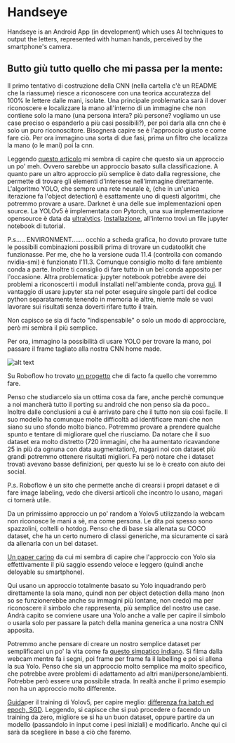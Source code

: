# Handseye
Handseye is an Android App (in development) which uses AI techniques to output the letters, represented with human hands, perceived by the smartphone's camera.

## Butto giù tutto quello che mi passa per la mente:
Il primo tentativo di costruzione della CNN (nella cartella c'è un README che la riassume) riesce a riconoscere con una teorica accuratezza del 100% le lettere dalle mani, isolate. Una principale problematica sarà il dover riconoscere e localizzare la mano all'interno di un immagine che non contiene solo la mano (una persona intera? più persone? vogliamo un use case preciso o espanderlo a più casi possibili?), per poi darla alla cnn che è solo un puro riconoscitore. 
Bisognerà capire se è l'approccio giusto e come fare ciò.
Per ora immagino una sorta di due fasi, prima un filtro che localizza la mano (o le mani) poi la cnn.

Leggendo [questo articolo]( https://appsilon.com/object-detection-yolo-algorithm/#:~:text=YOLO%20%E2%80%9CYou%20Only%20Look%20Once,by%20Joseph%20Redmon%20et%20al ) mi sembra di capire che questo sia un approccio un po' meh. Ovvero sarebbe un approccio basato sulla classificazione.
A quanto pare un altro approccio più semplice è dato dalla regressione, che permette di trovare gli elementi d'interesse nell'immagine direttamente. L'algoritmo YOLO, che sempre una rete neurale è, (che in un'unica iterazione fa l'object detection) è esattamente uno di questi algoritmi, che potremmo provare a usare. Darknet è una delle sue implementazioni open source.
La YOLOv5 è implementata con Pytorch, una sua implementazione opensource è data da [ultralytics]( https://docs.ultralytics.com/).
[Installazione](https://pytorch.org/hub/ultralytics_yolov5/), all'interno trovi un file jupyter notebook di tutorial.

P.s.....  ENVIRONMENT....... occhio a scheda grafica, ho dovuto provare tutte le possibili combinazioni possibili prima di trovare un cudatoolkit che funzionasse. Per me, che ho la versione cuda 11.4 (controlla con comando nvidia-smi) è funzionato l'11.3. Comunque consiglio molto di fare ambiente conda a parte. Inoltre ti consiglio di fare tutto in un bel conda apposito per l'occasione. Altra problematica: jupyter notebook potrebbe avere dei problemi a riconoscerti i moduli installati nell'ambiente conda, prova [qui](https://stackoverflow.com/questions/39604271/conda-environments-not-showing-up-in-jupyter-notebook). Il vantaggio di usare jupyter sta nel poter eseguire singole parti del codice python separatamente tenendo in memoria le altre, niente male se vuoi lavorare sui risultati senza doverti rifare tutto il train.

Non capisco se sia di facto "indispensabile" o solo un modo di approcciare, però mi sembra il più semplice.

Per ora, immagino la possibilità di usare YOLO per trovare la mano, poi passare il frame tagliato alla nostra CNN home made.

![alt text](https://miro.medium.com/max/696/1*_qslg8EKUDPhin0nVum_ug.png)


Su Roboflow ho trovato [un progetto]( https://github.com/insigh1/Interactive_ABCs_with_American_Sign_Language_using_Yolov5) che di facto fa quello che vorremmo fare. 

Penso che studiarcelo sia un ottima cosa da fare, anche perchè comunque a noi mancherà tutto il porting su android che non penso sia da poco.. Inoltre dalle conclusioni a cui è arrivato pare che il tutto non sia così facile. Il suo modello ha comunque molte difficoltà ad identificare mani che non siano su uno sfondo molto bianco. Potremmo provare a prendere qualche spunto e tentare di migliorare quel che riusciamo.
Da notare che il suo dataset era molto distretto (720 immagini, che ha aumentato ricavandone 25 in più da ognuna con data augmentation), magari noi con dataset più grandi potremmo ottenere risultati migliori. Fa però notare che i dataset trovati avevano basse definizioni, per questo lui se lo è creato con aiuto dei social.

P.s. Roboflow è un sito che permette anche di crearsi i propri dataset e di fare image labeling, vedo che diversi articoli che incontro lo usano, magari ci tornerà utile.

Da un primissimo approccio un po' random a Yolov5 utilizzando la webcam non riconosce le mani a sè, ma come persona. Le dita poi spesso sono spazzolini, coltelli o hotdog. Penso che di base sia allenata su COCO dataset, che ha un certo numero di classi generiche, ma sicuramente ci sarà da allenarla con un bel dataset.

[Un paper carino](https://www.researchgate.net/profile/Eleas-Ahmed/publication/353489194_Using_YOLOv5_Algorithm_to_Detect_and_Recognize_American_Sign_Language/links/61c066c5fd2cbd7200b26ebb/Using-YOLOv5-Algorithm-to-Detect-and-Recognize-American-Sign-Language.pdf) da cui mi sembra di capire che l'approccio con Yolo sia effettivamente il più saggio essendo veloce e leggero (quindi anche deloyable su smartphone).

Qui usano un approccio totalmente basato su Yolo inquadrando però direttamente la sola mano, quindi non per object detection della mano (non so se funzionerebbe anche su immagini più lontane, non credo) ma per riconoscere il simbolo che rappresenta, più semplice del nostro use case. Andrà capito se conviene usare una Yolo anche a valle per capire il simbolo o usarla solo per passare la patch della manina generica a una nostra CNN apposita.

Potremmo anche pensare di creare un nostro semplice dataset per semplificarci un po' la vita come fa [questo simpatico indiano]( https://www.youtube.com/watch?v=1amn2nlYdSs). Si filma dalla webcam mentre fa i segni, poi frame per frame fa il labelling e poi si allena la sua Yolo. Penso che sia un approccio molto semplice ma molto specifico, che potrebbe avere problemi di adattamento ad altri mani/persone/ambienti. Potrebbe però essere una possibile strada. 
In realtà anche il primo esempio non ha un approccio molto differente.

[Guida](https://towardsdatascience.com/the-practical-guide-for-object-detection-with-yolov5-algorithm-74c04aac4843)per il training di Yolov5, per capire meglio: [differenza fra batch ed epoch, SGD](https://machinelearningmastery.com/difference-between-a-batch-and-an-epoch/). Leggendo, si capisce che si può procedere o facendo un training da zero, migliore se si ha un buon dataset, oppure partire da un modello (passandolo in input come i pesi iniziali) e modificarlo. Anche qui ci sarà da scegliere in base a ciò che faremo.

